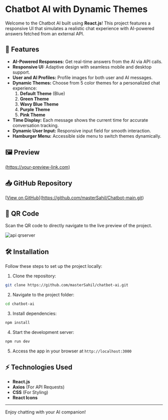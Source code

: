 # Chatbot AI with Dynamic Themes

Welcome to the Chatbot AI built using **React.js**! This project features a responsive UI that simulates a realistic chat experience with AI-powered answers fetched from an external API.

## 🚀 Features
- **AI-Powered Responses:** Get real-time answers from the AI via API calls.
- **Responsive UI:** Adaptive design with seamless mobile and desktop support.
- **User and AI Profiles:** Profile images for both user and AI messages.
- **Dynamic Themes:** Choose from 5 color themes for a personalized chat experience:
  1. **Default Theme** (Blue)
  2. **Green Theme**
  3. **Wavy Blue Theme**
  4. **Purple Theme**
  5. **Pink Theme**
- **Time Display:** Each message shows the current time for accurate conversation tracking.
- **Dynamic User Input:** Responsive input field for smooth interaction.
- **Hamburger Menu:** Accessible side menu to switch themes dynamically.

## 🖼️ Preview
[(https://your-preview-link.com)](https://chatbot-main-two.vercel.app/)

## 📥 GitHub Repository
[[View on GitHub](https://github.com/masterSahil/chatbot-ai)](https://github.com/masterSahil/Chatbot-main.git)

## 📸 QR Code
Scan the QR code to directly navigate to the live preview of the project.

![api qrserver](https://github.com/user-attachments/assets/f1f7a01f-04f1-49bc-ac53-a2b10750b80d)


## 🛠️ Installation
Follow these steps to set up the project locally:

1. Clone the repository:
```bash
git clone https://github.com/masterSahil/chatbot-ai.git
```

2. Navigate to the project folder:
```bash
cd chatbot-ai
```

3. Install dependencies:
```bash
npm install
```

4. Start the development server:
```bash
npm run dev
```

5. Access the app in your browser at `http://localhost:3000`

## ⚡ Technologies Used
- **React.js**
- **Axios** (For API Requests)
- **CSS** (For Styling)
- **React Icons**

---
Enjoy chatting with your AI companion!

